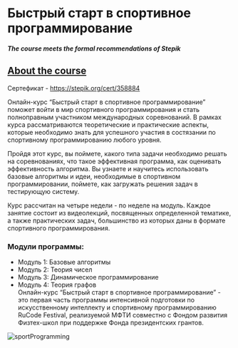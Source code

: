 # Быстрый старт в спортивное программирование
##### The course meets the formal recommendations of Stepik

## [About the course](https://stepik.org/course/64454)
Сертефикат - https://stepik.org/cert/358884

Онлайн-курс “Быстрый старт в спортивное программирование” поможет войти в мир спортивного программирования и стать полноправным участником международных соревнований. В рамках курса рассматриваются теоретические и практические аспекты, которые необходимо знать для успешного участия в состязании по спортивному программированию любого уровня. 

Пройдя этот курс, вы поймете, какого типа задачи необходимо решать на соревнованиях, что такое эффективная программа, как оценивать эффективность алгоритма. Вы узнаете и научитесь использовать базовые алгоритмы и идеи, необходимые в спортивном программировании, поймете, как загружать решения задач в тестирующую систему.

Курс рассчитан на четыре недели - по неделе на модуль. Каждое занятие состоит из видеолекций, посвященных определенной тематике, а также практических задач, большинство из которых даны в формате спортивного программирования. 

### Модули программы:

 - Модуль 1: Базовые алгоритмы
 - Модуль 2: Теория чисел
 - Модуль 3: Динамическое программирование
 - Модуль 4: Теория графов  
Онлайн-курс “Быстрый старт в спортивное программирование” - это первая часть программы интенсивной подготовки по искусственному интеллекту и спортивному программированию RuCode Festival, реализуемой МФТИ совместно с Фондом развития Физтех-школ при поддержке Фонда президентских грантов.  

![sportProgramming](https://user-images.githubusercontent.com/44061702/83627364-79cbbd80-a59f-11ea-8015-a9824c03cf93.png)
#

